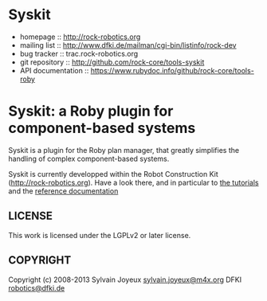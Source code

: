 # Syskit

* homepage :: http://rock-robotics.org
* mailing list :: http://www.dfki.de/mailman/cgi-bin/listinfo/rock-dev
* bug tracker :: trac.rock-robotics.org
* git repository :: http://github.com/rock-core/tools-syskit
* API documentation :: https://www.rubydoc.info/github/rock-core/tools-roby

# Syskit: a Roby plugin for component-based systems

Syskit is a plugin for the Roby plan manager, that greatly simplifies the
handling of complex component-based systems.

Syskit is currently developped within the Robot Construction
Kit (http://rock-robotics.org). Have a look there, and in particular to [the
tutorials](http://rock-robotics.org/documentation/system_management_tutorials)
and the [reference documentation](http://rock-robotics.org/documentation/system)

## LICENSE
This work is licensed under the LGPLv2 or later license.

## COPYRIGHT
Copyright (c) 2008-2013
    Sylvain Joyeux <sylvain.joyeux@m4x.org>
    DFKI <robotics@dfki.de>



